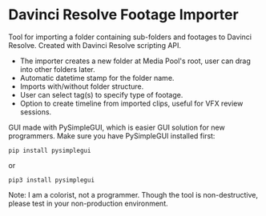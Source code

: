 # Davinci Resolve Footage Importer

Tool for importing a folder containing sub-folders and footages to Davinci Resolve.
Created with Davinci Resolve scripting API.

* The importer creates a new folder at Media Pool's root, user can drag into other folders later.
* Automatic datetime stamp for the folder name.
* Imports with/without folder structure.
* User can select tag(s) to specify type of footage.
* Option to create timeline from imported clips, useful for VFX review sessions.

GUI made with PySimpleGUI, which is easier GUI solution for new programmers.
Make sure you have PySimpleGUI installed first:
    
    pip install pysimplegui
or

    pip3 install pysimplegui
    
Note: 
I am a colorist, not a programmer. 
Though the tool is non-destructive, please test in your non-production environment.

